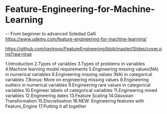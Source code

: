 # Feature-Engineering-for-Machine-Learning

-- From beginner to advanced Soledad Galli https://www.udemy.com/feature-engineering-for-machine-learning/

https://github.com/raytroop/FeatureEngineering/blob/master/Slides/cover.png?raw=true

1.Introduction
2.Types of variables
3.Types of problems in variables
4.Machine learning model requirements
5.Engineering missing values(NA) in numerical variables
6.Engineering missing values (NA) in categorical variables
7.Bonus: More on engineering missing values
8.Engineering outliers in numerical variables
9.Engineering rare values in categorical variables
10.Engineer labels of categorical variables
11.Engineering mixed variables
12.Engineering dates
13.Feature Scaling
14.Gaussian Transformation
15.Discretisation
16.NEW: Engineering features with Feature_Engine
17.Putting it all together
